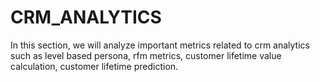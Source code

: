 # CRM_ANALYTICS
In this section, we will analyze important metrics related to crm analytics such as level based persona, rfm metrics, customer lifetime value calculation, customer lifetime prediction.
